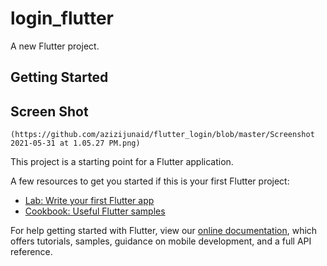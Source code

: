 # login_flutter

A new Flutter project.

## Getting Started

## Screen Shot
    (https://github.com/azizijunaid/flutter_login/blob/master/Screenshot 2021-05-31 at 1.05.27 PM.png)

This project is a starting point for a Flutter application.

A few resources to get you started if this is your first Flutter project:

- [Lab: Write your first Flutter app](https://flutter.dev/docs/get-started/codelab)
- [Cookbook: Useful Flutter samples](https://flutter.dev/docs/cookbook)

For help getting started with Flutter, view our
[online documentation](https://flutter.dev/docs), which offers tutorials,
samples, guidance on mobile development, and a full API reference.
